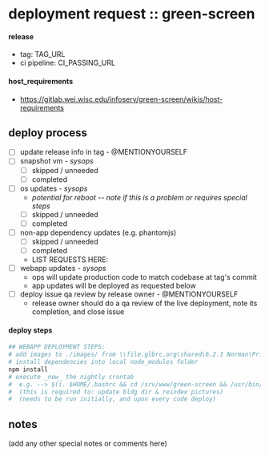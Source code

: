 # deployment request :: green-screen

#### release
 - tag: TAG_URL
 - ci pipeline: CI_PASSING_URL

#### host_requirements
 - https://gitlab.wei.wisc.edu/infoserv/green-screen/wikis/host-requirements

## deploy process

- [ ] update release info in tag - @MENTIONYOURSELF
- [ ] snapshot vm - _sysops_
   - [ ] skipped / unneeded
   - [ ] completed
- [ ] os updates - _sysops_
   - _potential for reboot -- note if this is a problem or requires special steps_
   - [ ] skipped / unneeded
   - [ ] completed
- [ ] non-app dependency updates (e.g. phantomjs)
   - [ ] skipped / unneeded
   - [ ] completed
   - LIST REQUESTS HERE:
- [ ] webapp updates - _sysops_
   - ops will update production code to match codebase at tag's commit
   - app updates will be deployed as requested below
- [ ] deploy issue qa review by release owner - @MENTIONYOURSELF
   - release owner should do a qa review of the live deployment, note its completion, and close issue

#### deploy steps

```bash
## WEBAPP DEPLOYMENT STEPS:
# add images to ./images/ from \\file.glbrc.org\shared\6.2.1 Norman\Private\green-screen-images using directions in wiki
# install dependencies into local node_modules folder
npm install
# execute _now_ the nightly crontab
#  e.g. --> $((. $HOME/.bashrc && cd /srv/www/green-screen && /usr/bin/node saveData.js) 2>&1 | /usr/bin/logger -t nodejs)
#  (this is required to: update bldg dir & reindex pictures)
#  (needs to be run initially, and upon every code deploy)
```

## notes

(add any other special notes or comments here)
